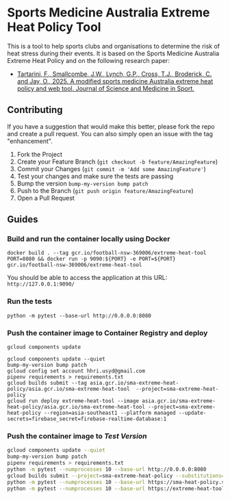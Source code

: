 # Sports Medicine Australia Extreme Heat Policy Tool

This is a tool to help sports clubs and organisations to determine the risk of heat stress during their events. 
It is based on the Sports Medicine Australia Extreme Heat Policy and on the following research paper:

- [Tartarini, F., Smallcombe, J.W., Lynch, G.P., Cross, T.J., Broderick, C. and Jay, O., 2025. A modified sports medicine Australia extreme heat policy and web tool. Journal of Science and Medicine in Sport.](https://www.sciencedirect.com/science/article/pii/S1440244025000696)


## Contributing

If you have a suggestion that would make this better, please fork the repo and create a pull request. 
You can also simply open an issue with the tag "enhancement".

1. Fork the Project
2. Create your Feature Branch (`git checkout -b feature/AmazingFeature`)
3. Commit your Changes (`git commit -m 'Add some AmazingFeature'`)
4. Test your changes and make sure the tests are passing
5. Bump the version `bump-my-version bump patch`
6. Push to the Branch (`git push origin feature/AmazingFeature`)
7. Open a Pull Request


## Guides

### Build and run the container locally using Docker
```
docker build . --tag gcr.io/football-nsw-369006/extreme-heat-tool
PORT=8080 && docker run -p 9090:${PORT} -e PORT=${PORT} gcr.io/football-nsw-369006/extreme-heat-tool
```
You should be able to access the application at this URL: `http://127.0.0.1:9090/`

### Run the tests
```
python -m pytest --base-url http://0.0.0.0:8080
```

### Push the container image to Container Registry and deploy
```
gcloud components update
```

```
gcloud components update --quiet
bump-my-version bump patch
gcloud config set account hhri.usyd@gmail.com
pipenv requirements > requirements.txt
gcloud builds submit --tag asia.gcr.io/sma-extreme-heat-policy/asia.gcr.io/sma-extreme-heat-tool  --project=sma-extreme-heat-policy
gcloud run deploy extreme-heat-tool --image asia.gcr.io/sma-extreme-heat-policy/asia.gcr.io/sma-extreme-heat-tool --project=sma-extreme-heat-policy --region=asia-southeast1 --platform managed --update-secrets=firebase_secret=firebase-realtime-database:1
```

### Push the container image to *Test Version*

```bash
gcloud components update --quiet
bump-my-version bump patch
pipenv requirements > requirements.txt
python -m pytest --numprocesses 10 --base-url http://0.0.0.0:8080
gcloud builds submit --project=sma-extreme-heat-policy --substitutions=_REPO_NAME="extreme-heat-tool-test",_PROJ_NAME="sma-extreme-heat-policy"
python -m pytest --numprocesses 10 --base-url https://sma-heat-policy.sydney.edu.au/
python -m pytest --numprocesses 10 --base-url https://extreme-heat-tool-test-987661761927.asia-southeast1.run.app
```
